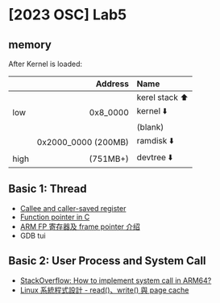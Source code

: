 # [2023 OSC] Lab5

## memory

After Kernel is loaded:

|       |Address                | Name          |
|:----  |---------------:       |:---------     |
|       |                       |kerel stack ⬆️ |
|low    |0x8_0000               |kernel ⬇️      |
|       |                       |(blank)        |
|       |0x2000_0000 (200MB)    |ramdisk ⬇️     |
|high   |(751MB+)               |devtree ⬇️     |

## Basic 1: Thread

- [Callee and caller-saved register](https://blog.csdn.net/l919898756/article/details/103142439)
- [Function pointer in C](https://www.scaler.com/topics/c/function-pointer-in-c/)
- [ARM FP 寄存器及 frame pointer 介绍](https://blog.csdn.net/tangg555/article/details/62231285)
- GDB tui

## Basic 2: User Process and System Call

- [StackOverflow: How to implement system call in ARM64?](https://stackoverflow.com/questions/25431095/how-to-implement-system-call-in-arm64)
- [Linux 系統程式設計 - read()、write() 與 page cache](https://blog.jaycetyle.com/2019/01/linux-read-write/)